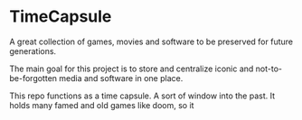 # TimeCapsule
A great collection of games, movies and software to be preserved for future generations.


The main goal for this project is to store and centralize iconic and not-to-be-forgotten media and software in one place. 

This repo functions as a time capsule. A sort of window into the past. It holds many famed and old games like doom, so it 
